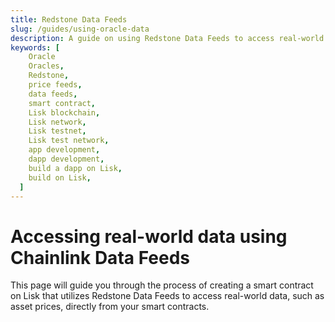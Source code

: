```yaml
---
title: Redstone Data Feeds
slug: /guides/using-oracle-data
description: A guide on using Redstone Data Feeds to access real-world data, such as asset prices, directly from your smart contracts on the Lisk testnet.
keywords: [
    Oracle
    Oracles,
    Redstone,
    price feeds,
    data feeds,
    smart contract,
    Lisk blockchain,
    Lisk network,
    Lisk testnet,
    Lisk test network,
    app development,
    dapp development,
    build a dapp on Lisk,
    build on Lisk,
  ]
---
```


# Accessing real-world data using Chainlink Data Feeds

This page will guide you through the process of creating a smart contract on Lisk that utilizes Redstone Data Feeds to access real-world data, such as asset prices, directly from your smart contracts.


